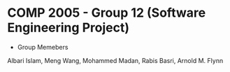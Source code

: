 # COMP 2005 - Group 12 (Software Engineering Project)

* Group Memebers

Albari Islam, Meng Wang, Mohammed Madan, Rabis Basri, Arnold M. Flynn

